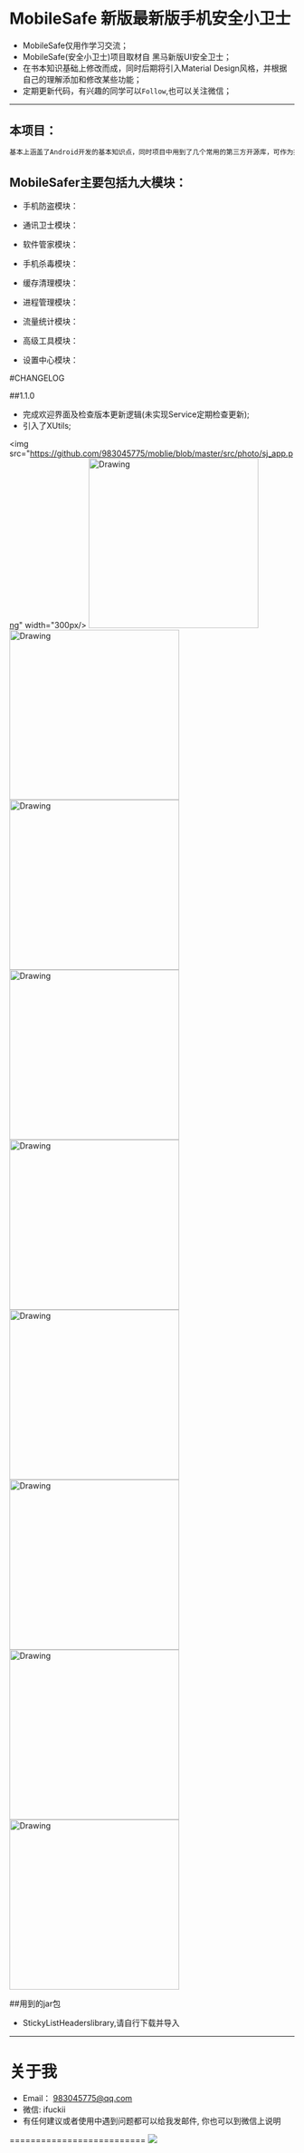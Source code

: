 # MobileSafe 新版最新版手机安全小卫士




* MobileSafe仅用作学习交流；
* MobileSafe(安全小卫士)项目取材自  黑马新版UI安全卫士；
* 在书本知识基础上修改而成，同时后期将引入Material Design风格，并根据自己的理解添加和修改某些功能；
* 定期更新代码，有兴趣的同学可以`Follow`,也可以关注微信；

----
## 本项目：

```xml
基本上涵盖了Android开发的基本知识点，同时项目中用到了几个常用的第三方开源库，可作为提高个人能力的实战项目，
```

## MobileSafer主要包括九大模块：

* 手机防盗模块：

* 通讯卫士模块：

* 软件管家模块：
  
* 手机杀毒模块：
  
* 缓存清理模块：

* 进程管理模块：

* 流量统计模块：
  
* 高级工具模块：
  
* 设置中心模块：

#CHANGELOG

##1.1.0 
- 完成欢迎界面及检查版本更新逻辑(未实现Service定期检查更新);
- 引入了XUtils;

<img src="https://github.com/983045775/moblie/blob/master/src/photo/sj_app.png" width="300px/>
<img src="https://github.com/983045775/moblie/blob/master/src/photo/sj_black.png" alt="Drawing" width="300px" />
<img src="https://github.com/983045775/moblie/blob/master/src/photo/sj_home.png" alt="Drawing" width="300px" />
<img src="https://github.com/983045775/moblie/blob/master/src/photo/sj_cache.png" alt="Drawing" width="300px" />
<img src="https://github.com/983045775/moblie/blob/master/src/photo/sj_mima.png" alt="Drawing" width="300px" />
<img src="https://github.com/983045775/moblie/blob/master/src/photo/sj_progress.png" alt="Drawing" width="300px" />
<img src="https://github.com/983045775/moblie/blob/master/src/photo/sj_safe.png" alt="Drawing" width="300px" />
<img src="https://github.com/983045775/moblie/blob/master/src/photo/sj_splsh.png" alt="Drawing" width="300px" />
<img src="https://github.com/983045775/moblie/blob/master/src/photo/sj_tools.png" alt="Drawing" width="300px" />
<img src="https://github.com/983045775/moblie/blob/master/src/photo/sj_zhuomian.png" alt="Drawing" width="300px" />


##用到的jar包
- StickyListHeaderslibrary,请自行下载并导入



----
# 关于我
* Email： <983045775@qq.com>
* 微信: ifuckii
* 有任何建议或者使用中遇到问题都可以给我发邮件, 你也可以到微信上说明

==========================
<a>
  <img src="https://github.com/983045775/moblie/blob/master/src/photo/weixin.png"/>
</a>

